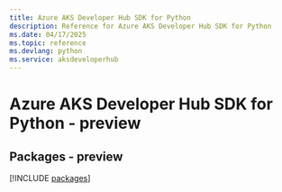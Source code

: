 ```yaml
---
title: Azure AKS Developer Hub SDK for Python
description: Reference for Azure AKS Developer Hub SDK for Python
ms.date: 04/17/2025
ms.topic: reference
ms.devlang: python
ms.service: aksdeveloperhub
---
```

# Azure AKS Developer Hub SDK for Python - preview
## Packages - preview
[!INCLUDE [packages](aks-developer-hub-index.md)]